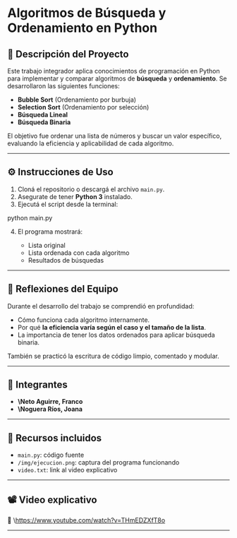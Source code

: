 # Algoritmos de Búsqueda y Ordenamiento en Python

## 📌 Descripción del Proyecto

Este trabajo integrador aplica conocimientos de programación en Python para implementar y comparar algoritmos de **búsqueda** y **ordenamiento**. Se desarrollaron las siguientes funciones:

- **Bubble Sort** (Ordenamiento por burbuja)
- **Selection Sort** (Ordenamiento por selección)
- **Búsqueda Lineal**
- **Búsqueda Binaria**

El objetivo fue ordenar una lista de números y buscar un valor específico, evaluando la eficiencia y aplicabilidad de cada algoritmo.

---

## ⚙️ Instrucciones de Uso

1. Cloná el repositorio o descargá el archivo `main.py`.
2. Asegurate de tener **Python 3** instalado.
3. Ejecutá el script desde la terminal:

python main.py

4. El programa mostrará:

   * Lista original
   * Lista ordenada con cada algoritmo
   * Resultados de búsquedas

---

## 🧠 Reflexiones del Equipo

Durante el desarrollo del trabajo se comprendió en profundidad:

* Cómo funciona cada algoritmo internamente.
* Por qué **la eficiencia varía según el caso y el tamaño de la lista**.
* La importancia de tener los datos ordenados para aplicar búsqueda binaria.

También se practicó la escritura de código limpio, comentado y modular.

---

## 👥 Integrantes

* **\Neto Aguirre, Franco**
* **\Noguera Ríos, Joana**

---

## 📎 Recursos incluidos

* `main.py`: código fuente
* `/img/ejecucion.png`: captura del programa funcionando
* `video.txt`: link al video explicativo

---

## 📽️ Video explicativo

🔗 \https://www.youtube.com/watch?v=THmEDZXfT8o

---
